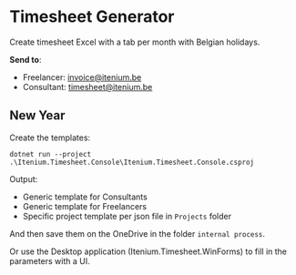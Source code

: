 Timesheet Generator
===================

Create timesheet Excel with a tab per month with Belgian holidays.

**Send to**:  
- Freelancer: invoice@itenium.be
- Consultant: timesheet@itenium.be


New Year
--------

Create the templates:  
```
dotnet run --project .\Itenium.Timesheet.Console\Itenium.Timesheet.Console.csproj
```

Output:  
- Generic template for Consultants
- Generic template for Freelancers
- Specific project template per json file in `Projects` folder

And then save them on the OneDrive in the folder `internal process`.

Or use the Desktop application (Itenium.Timesheet.WinForms) to fill in the parameters with a UI.
